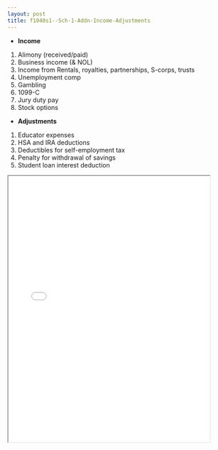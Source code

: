 ```yaml
---
layout: post
title: f1040s1--Sch-1-Addn-Income-Adjustments
---
```


- **Income** 
1. Alimony (received/paid)
1. Business income (& NOL)
1. Income from Rentals, royalties, partnerships, S-corps, trusts 
1. Unemployment comp 
1. Gambling 
1. 1099-C 
1. Jury duty pay 
1. Stock options 

- **Adjustments** 
1. Educator expenses 
1. HSA and IRA deductions 
1. Deductibles for self-employment tax 
1. Penalty for withdrawal of savings 
1. Student loan interest deduction 

<div class="pdf-container">
<iframe src="/ea/assets/pdfs/f1040s1--Sch-1-Income-Adjustments-to-Income.pdf" height="600" width="90%" allowFullScreen="true"></iframe>
</div>

